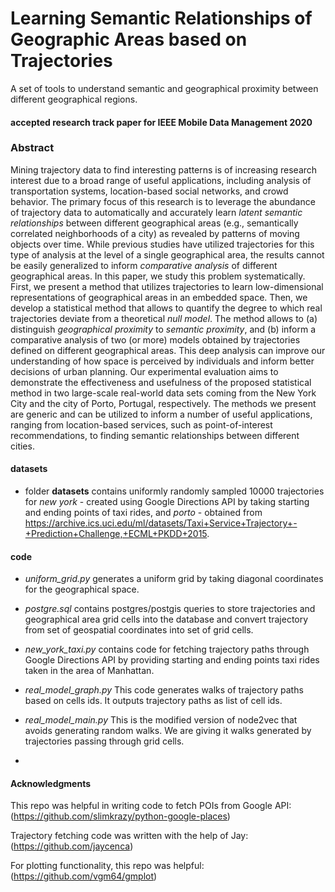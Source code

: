 # Learning Semantic Relationships of Geographic Areas based on Trajectories 
A set of tools to understand semantic and geographical proximity between different geographical regions. 
#### accepted research track paper for IEEE Mobile Data Management 2020

### Abstract
Mining trajectory data to find interesting patterns is of increasing research interest due to a broad range of useful applications, including analysis of transportation systems, location-based social networks, and crowd behavior. The primary focus of this research is to leverage the abundance of trajectory data to automatically and accurately learn *latent semantic relationships* between different geographical areas (e.g., semantically correlated neighborhoods of a city) as revealed by patterns of moving objects over time. While previous studies have utilized trajectories for this type of analysis at the level of a single geographical area, the results cannot be easily generalized to inform *comparative analysis* of different geographical areas. In this paper, we study this problem systematically. First, we present a method that utilizes trajectories to learn low-dimensional representations of geographical areas in an embedded space. Then, we develop a statistical method that allows to quantify the degree to which real trajectories deviate from a theoretical *null model*. The method allows to (a) distinguish *geographical proximity* to *semantic proximity*, and (b) inform a comparative analysis of two (or more) models obtained by trajectories defined on different geographical areas. This deep analysis can improve our understanding of how space is perceived by individuals and inform better decisions of urban planning. Our experimental evaluation aims to demonstrate the effectiveness and usefulness of the proposed statistical method in two large-scale real-world data sets coming from the New York City and the city of Porto, Portugal, respectively. The methods we present are generic and can be utilized to inform a number of useful applications, ranging from location-based services, such as point-of-interest recommendations, to finding semantic relationships between different cities.

#### datasets
 - folder **datasets** contains uniformly randomly sampled 10000 trajectories for 
*new york* - created using Google Directions API by taking starting and ending points of taxi rides,
 and *porto* - obtained from https://archive.ics.uci.edu/ml/datasets/Taxi+Service+Trajectory+-+Prediction+Challenge,+ECML+PKDD+2015. 
 
#### code
 - *uniform_grid.py* generates a uniform grid by taking diagonal coordinates for the geographical space.

 - *postgre.sql* contains postgres/postgis queries to store trajectories and geographical area grid cells into
 the database and convert trajectory from set of geospatial coordinates into set of grid cells.

 - *new_york_taxi.py* contains code for fetching trajectory paths through Google Directions API
 by providing starting and ending points taxi rides taken in the area of Manhattan.
 
 - *real_model_graph.py* This code generates walks of trajectory paths based on cells ids. It outputs trajectory paths as list of cell ids.
 
 - *real_model_main.py* This is the modified version of node2vec that avoids generating random walks. We are giving it walks generated by trajectories
 passing through grid cells.
 
 - 
#### Acknowledgments
This repo was helpful in writing code to fetch POIs from Google API: (https://github.com/slimkrazy/python-google-places)

Trajectory fetching code was written with the help of Jay: (https://github.com/jaycenca)

For plotting functionality, this repo was helpful: (https://github.com/vgm64/gmplot)
